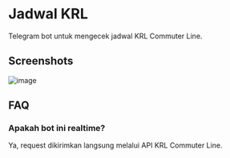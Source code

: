 # Jadwal KRL

Telegram bot untuk mengecek jadwal KRL Commuter Line.

## Screenshots

![image](https://user-images.githubusercontent.com/22138274/188562329-9e5baef4-b26a-420d-89c4-d0e402d16d62.png)

## FAQ

### Apakah bot ini realtime?

Ya, request dikirimkan langsung melalui API KRL Commuter Line.
